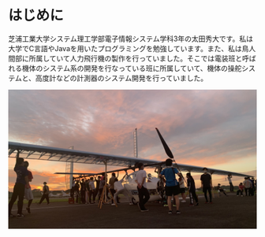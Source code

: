 # はじめに

芝浦工業大学システム理工学部電子情報システム学科3年の太田秀大です。私は大学でC言語やJavaを用いたプログラミングを勉強しています。また、私は鳥人間部に所属していて人力飛行機の製作を行っていました。そこでは電装班と呼ばれる機体のシステム系の開発を行なっている班に所属していて、機体の操舵システムと、高度計などの計測器のシステム開発を行っていました。


![s280.jpg](https://github.com/Hide929/portforio/blob/main/s280.jpg)
